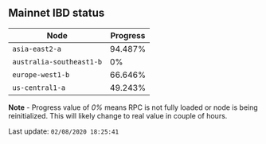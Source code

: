 ## **Mainnet** IBD status


Node | Progress
--- | ---
`asia-east2-a` | 94.487%
`australia-southeast1-b` | 0%
`europe-west1-b` | 66.646%
`us-central1-a` | 49.243%


**Note** - Progress value of *0%* means RPC is not fully loaded or node is being reinitialized. This will likely change to real value in couple of hours.


Last update: `02/08/2020 18:25:41`
